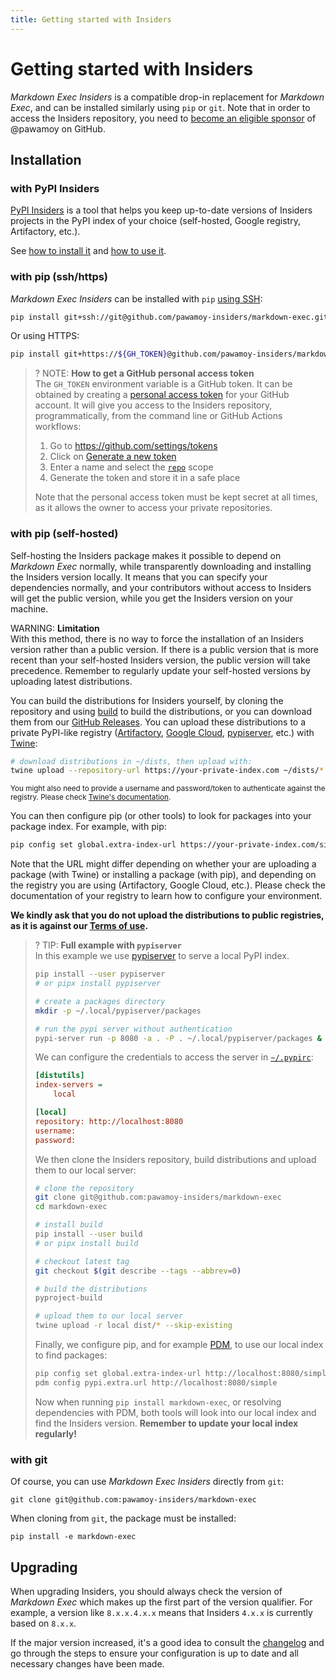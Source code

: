 ```yaml
---
title: Getting started with Insiders
---
```


# Getting started with Insiders

*Markdown Exec Insiders* is a compatible drop-in replacement for *Markdown Exec*,
and can be installed similarly using `pip` or `git`.
Note that in order to access the Insiders  repository,
you need to [become an eligible sponsor] of @pawamoy on GitHub.

  [become an eligible sponsor]: index.md#how-to-become-a-sponsor

## Installation

### with PyPI Insiders

[PyPI Insiders](https://pawamoy.github.io/pypi-insiders/)
is a tool that helps you keep up-to-date versions
of Insiders projects in the PyPI index of your choice
(self-hosted, Google registry, Artifactory, etc.).

See [how to install it](https://pawamoy.github.io/pypi-insiders/#installation)
and [how to use it](https://pawamoy.github.io/pypi-insiders/#usage).

### with pip (ssh/https)

*Markdown Exec Insiders* can be installed with `pip` [using SSH][using ssh]:

```bash
pip install git+ssh://git@github.com/pawamoy-insiders/markdown-exec.git
```

  [using ssh]: https://docs.github.com/en/authentication/connecting-to-github-with-ssh

Or using HTTPS:

```bash
pip install git+https://${GH_TOKEN}@github.com/pawamoy-insiders/markdown-exec.git
```

>? NOTE: **How to get a GitHub personal access token**  
> The `GH_TOKEN` environment variable is a GitHub token.
> It can be obtained by creating a [personal access token] for
> your GitHub account. It will give you access to the Insiders repository,
> programmatically, from the command line or GitHub Actions workflows:
> 
> 1.  Go to https://github.com/settings/tokens
> 2.  Click on [Generate a new token]
> 3.  Enter a name and select the [`repo`][scopes] scope
> 4.  Generate the token and store it in a safe place
> 
>   [personal access token]: https://docs.github.com/en/github/authenticating-to-github/creating-a-personal-access-token
>   [Generate a new token]: https://github.com/settings/tokens/new
>   [scopes]: https://docs.github.com/en/developers/apps/scopes-for-oauth-apps#available-scopes
> 
> Note that the personal access
> token must be kept secret at all times, as it allows the owner to access your
> private repositories.

### with pip (self-hosted)

Self-hosting the Insiders package makes it possible to depend on *Markdown Exec* normally,
while transparently downloading and installing the Insiders version locally.
It means that you can specify your dependencies normally, and your contributors without access
to Insiders will get the public version, while you get the Insiders version on your machine.

WARNING: **Limitation**  
With this method, there is no way to force the installation of an Insiders version
rather than a public version. If there is a public version that is more recent
than your self-hosted Insiders version, the public version will take precedence.
Remember to regularly update your self-hosted versions by uploading latest distributions.

You can build the distributions for Insiders yourself, by cloning the repository
and using [build] to build the distributions,
or you can download them from our [GitHub Releases].
You can upload these distributions to a private PyPI-like registry
([Artifactory], [Google Cloud], [pypiserver], etc.)
with [Twine]:

  [build]: https://pypi.org/project/build/
  [Artifactory]: https://jfrog.com/help/r/jfrog-artifactory-documentation/pypi-repositories
  [Google Cloud]: https://cloud.google.com/artifact-registry/docs/python
  [pypiserver]: https://pypi.org/project/pypiserver/
  [Github Releases]: https://github.com/pawamoy-insiders/markdown-exec/releases
  [Twine]: https://pypi.org/project/twine/

```bash
# download distributions in ~/dists, then upload with:
twine upload --repository-url https://your-private-index.com ~/dists/*
```

<small>You might also need to provide a username and password/token to authenticate against the registry.
Please check [Twine's documentation][twine docs].</small>

  [twine docs]: https://twine.readthedocs.io/en/stable/

You can then configure pip (or other tools) to look for packages into your package index.
For example, with pip:

```bash
pip config set global.extra-index-url https://your-private-index.com/simple
```

Note that the URL might differ depending on whether your are uploading a package (with Twine)
or installing a package (with pip), and depending on the registry you are using (Artifactory, Google Cloud, etc.).
Please check the documentation of your registry to learn how to configure your environment.

**We kindly ask that you do not upload the distributions to public registries,
as it is against our [Terms of use](index.md#terms).**

>? TIP: **Full example with `pypiserver`**  
> In this example we use [pypiserver] to serve a local PyPI index.
>
> ```bash
> pip install --user pypiserver
> # or pipx install pypiserver
>
> # create a packages directory
> mkdir -p ~/.local/pypiserver/packages
>
> # run the pypi server without authentication
> pypi-server run -p 8080 -a . -P . ~/.local/pypiserver/packages &
> ```
>
> We can configure the credentials to access the server in [`~/.pypirc`][pypirc]:
>
>   [pypirc]: https://packaging.python.org/en/latest/specifications/pypirc/
>
> ```ini title=".pypirc"
> [distutils]
> index-servers =
>     local
>
> [local]
> repository: http://localhost:8080
> username:
> password:
> ```
>
> We then clone the Insiders repository, build distributions and upload them to our local server:
>
> ```bash
> # clone the repository
> git clone git@github.com:pawamoy-insiders/markdown-exec
> cd markdown-exec
>
> # install build
> pip install --user build
> # or pipx install build
>
> # checkout latest tag
> git checkout $(git describe --tags --abbrev=0)
>
> # build the distributions
> pyproject-build
>
> # upload them to our local server
> twine upload -r local dist/* --skip-existing
> ```
>
> Finally, we configure pip, and for example [PDM][pdm], to use our local index to find packages:
>
> ```bash
> pip config set global.extra-index-url http://localhost:8080/simple
> pdm config pypi.extra.url http://localhost:8080/simple
> ```
>
>   [pdm]: https://pdm.fming.dev/latest/
>
> Now when running `pip install markdown-exec`,
> or resolving dependencies with PDM,
> both tools will look into our local index and find the Insiders version.
> **Remember to update your local index regularly!**

### with git

Of course, you can use *Markdown Exec Insiders* directly from `git`:

```
git clone git@github.com:pawamoy-insiders/markdown-exec
```

When cloning from `git`, the package must be installed:

```
pip install -e markdown-exec
```

## Upgrading

When upgrading Insiders, you should always check the version of *Markdown Exec*
which makes up the first part of the version qualifier. For example, a version like
`8.x.x.4.x.x` means that Insiders `4.x.x` is currently based on `8.x.x`.

If the major version increased, it's a good idea to consult the [changelog]
and go through the steps to ensure your configuration is up to date and
all necessary changes have been made.

  [changelog]: ./changelog.md
